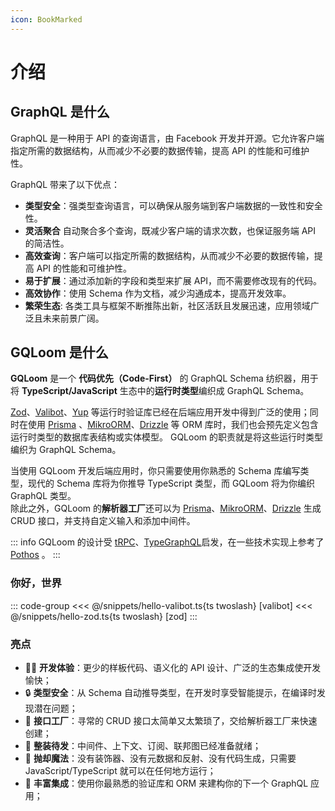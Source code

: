 ```yaml
---
icon: BookMarked
---
```

# 介绍

## GraphQL 是什么

GraphQL 是一种用于 API 的查询语言，由 Facebook 开发并开源。它允许客户端指定所需的数据结构，从而减少不必要的数据传输，提高 API 的性能和可维护性。

GraphQL 带来了以下优点：

- **类型安全**：强类型查询语言，可以确保从服务端到客户端数据的一致性和安全性。
- **灵活聚合** 自动聚合多个查询，既减少客户端的请求次数，也保证服务端 API 的简洁性。
- **高效查询**：客户端可以指定所需的数据结构，从而减少不必要的数据传输，提高 API 的性能和可维护性。
- **易于扩展**：通过添加新的字段和类型来扩展 API，而不需要修改现有的代码。
- **高效协作**：使用 Schema 作为文档，减少沟通成本，提高开发效率。
- **繁荣生态**: 各类工具与框架不断推陈出新，社区活跃且发展迅速，应用领域广泛且未来前景广阔。

## GQLoom 是什么

**GQLoom** 是一个 **代码优先（Code-First）** 的 GraphQL Schema 纺织器，用于将 **TypeScript/JavaScript** 生态中的**运行时类型**编织成 GraphQL Schema。

[Zod](https://zod.dev/)、[Valibot](https://valibot.dev/)、[Yup](https://github.com/jquense/yup) 等运行时验证库已经在后端应用开发中得到广泛的使用；同时在使用 [Prisma](https://www.prisma.io/) 、[MikroORM](https://mikro-orm.io/)、[Drizzle](https://orm.drizzle.team/) 等 ORM 库时，我们也会预先定义包含运行时类型的数据库表结构或实体模型。
GQLoom 的职责就是将这些运行时类型编织为 GraphQL Schema。

当使用 GQLoom 开发后端应用时，你只需要使用你熟悉的 Schema 库编写类型，现代的 Schema 库将为你推导 TypeScript 类型，而 GQLoom 将为你编织 GraphQL 类型。  
除此之外，GQLoom 的**解析器工厂**还可以为 [Prisma](./schema/prisma.md#解析器工厂)、[MikroORM](./schema/mikro-orm.md#解析器工厂)、[Drizzle](./schema/drizzle.md#解析器工厂) 生成 CRUD 接口，并支持自定义输入和添加中间件。

::: info
GQLoom 的设计受 [tRPC](https://trpc.io/)、[TypeGraphQL](https://typegraphql.com/)启发，在一些技术实现上参考了 [Pothos](https://pothos-graphql.dev/) 。
:::

### 你好，世界

::: code-group
<<< @/snippets/hello-valibot.ts{ts twoslash} [valibot]
<<< @/snippets/hello-zod.ts{ts twoslash} [zod]
:::

### 亮点

- 🧑‍💻 **开发体验**：更少的样板代码、语义化的 API 设计、广泛的生态集成使开发愉快；
- 🔒 **类型安全**：从 Schema 自动推导类型，在开发时享受智能提示，在编译时发现潜在问题；
- 🎯 **接口工厂**：寻常的 CRUD 接口太简单又太繁琐了，交给解析器工厂来快速创建；
- 🔋 **整装待发**：中间件、上下文、订阅、联邦图已经准备就绪；
- 🔮 **抛却魔法**：没有装饰器、没有元数据和反射、没有代码生成，只需要 JavaScript/TypeScript 就可以在任何地方运行；
- 🧩 **丰富集成**：使用你最熟悉的验证库和 ORM 来建构你的下一个 GraphQL 应用；